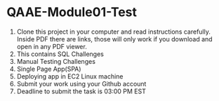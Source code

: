 # QAAE-Module01-Test

1. Clone this project in your computer and read instructions carefully. Inside PDF there are links, those will only work if you download and open in any PDF viewer.
2. This contains SQL Challenges
3. Manual Testing Challenges
4. Single Page App(SPA)
5. Deploying app in EC2 Linux machine
6. Submit your work using your Github account
7. Deadline to submit the task is 03:00 PM EST
